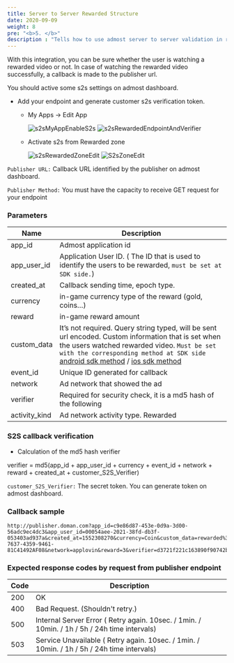 ```yaml
---
title: Server to Server Rewarded Structure
date: 2020-09-09
weight: 8
pre: "<b>5. </b>"
description : "Tells how to use admost server to server validation in rewarded videos"
---
```


With this integration, you can be sure whether the user is watching a rewarded video or not. In case of watching the rewarded video successfully, a callback is made to the publisher url.

You should active some s2s settings on admost dashboard.

* Add your endpoint and generate customer s2s verification token.
  * My Apps -> Edit App 

    ![s2sMyAppEnableS2s](/amrapi/images/s2sMyAppEnableS2s.png?classes=shadow&width=10pc)
    ![s2sRewardedEndpointAndVerifier](/amrapi/images/s2sRewardedEndpointAndVerifier.png?classes=shadow&width=20pc)

  * Activate s2s from Rewarded zone

    ![s2sRewardedZoneEdit](/amrapi/images/s2sRewardedZoneEdit.png?classes=shadow&width=20pc)
    ![S2sZoneEdit](/amrapi/images/S2sZoneEdit.png?classes=shadow&width=10pc)


`Publisher URL:` Callback URL identified by the publisher on admost dashboard.

`Publisher Method:` You must have the capacity to receive GET request for your endpoint

### Parameters 

| Name          | Description                                                                                                                                                                                                                                                                                                                            |
| ------------- | -------------------------------------------------------------------------------------------------------------------------------------------------------------------------------------------------------------------------------------------------------------------------------------------------------------------------------------- |
| app_id        | Admost application id                                                                                                                                                                                                                                                                                                                  |
| app_user_id   | Application User ID. ( The ID that is used to identify the users to be rewarded, `must be set at SDK side.`)                                                                                                                                                                                                                           |
| created_at    | Callback sending time, epoch type.                                                                                                                                                                                                                                                                                                     |
| currency      | in-game currency type of the reward (gold, coins…)                                                                                                                                                                                                                                                                                     |
| reward        | in-game reward amount                                                                                                                                                                                                                                                                                                                  |
| custom_data   | It’s not required. Query string typed, will be sent url encoded. Custom information that is set when the users watched rewarded video. `Must be set with the corresponding method at SDK side` [android sdk method](https://admost.github.io/amrandroid/#sscallbacks) / [ios sdk method](https://admost.github.io/amrios/#sscallbacks) |
| event_id      | Unique ID generated for callback                                                                                                                                                                                                                                                                                                       |
| network       | Ad network that showed the ad                                                                                                                                                                                                                                                                                                          |
| verifier      | Required for security check, it is a md5 hash of the following                                                                                                                                                                                                                                                                         |
| activity_kind | Ad network activity type. Rewarded                                                                                                                                                                                                                                                                                                     |


### S2S callback verification

* Calculation of the md5 hash verifier

verifier = md5(app_id + app_user_id + currency + event_id + network + reward + created_at + customer_S2S_Verifier)

`customer_S2S_Verifier:` The secret token. You can generate token on admost dashboard.

### Callback sample

```text
http://publisher.doman.com?app_id=c9e86d87-453e-0d9a-3d00-56adc9ec4dc3&app_user_id=00054aee-2021-38fd-db3f-053403ad937a&created_at=1552308270&currency=Coin&custom_data=rewarded%3Dlobby&event_id=855912E3-7637-4359-9461-81C41492AF08&network=applovin&reward=3&verifier=d3721f221c163890f90742b5c2d710e9&activity_kind=rewarded
```

### Expected response codes by request from publisher endpoint

| Code | Description                                                                                   |
| ---- | --------------------------------------------------------------------------------------------- |
| 200  | OK                                                                                            |
| 400  | Bad Request. (Shouldn't retry.)                                                               |
| 500  | Internal Server Error ( Retry again. 10sec. / 1min.  / 10min. / 1h / 5h / 24h time intervals) |
| 503  | Service Unavailable ( Retry again. 10sec. / 1min. / 10min. / 1h / 5h / 24h time intervals)    |